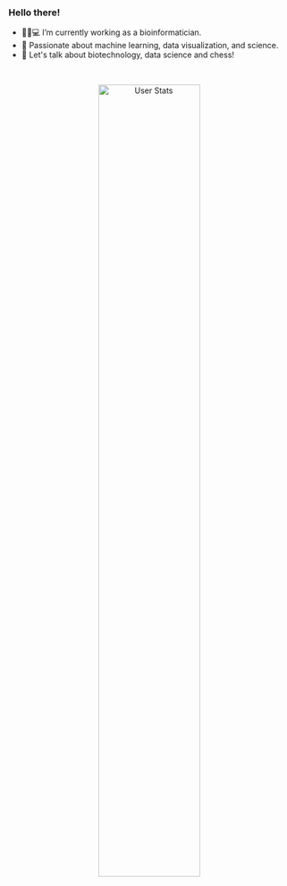 ### Hello there! 

- 👨‍🔬💻 I’m currently working as a bioinformatician.
- 🐍 Passionate about machine learning, data visualization, and science.
- 💬 Let's talk about biotechnology, data science and chess!

<br>

<p align="center">
  <img alt="User Stats" src="https://github-readme-stats.vercel.app/api?username=svalvaro&&show_icons=true&&theme=dark&&hide=stars" width="60.25%"/>
</p>




